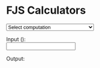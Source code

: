 # FJS Calculators

<select id="computations">
  <option value="">Select computation</option>
  <option value="comma">Compute FJS comma for prime</option>
  <option value="tofjs">Convert fraction into an FJS interval</option>
  <option value="fromfjs">Convert FJS interval into a fraction</option>
</select>

Input (<span id="input-name"></span>):<br />
<input type="text" id="input">

Output: <br />
<pre><code id="output"></code></pre>

<script>
  var loc = {
             prime: "a prime",
          fraction: "a fraction",
      intervalName: "interval name (like M3^5)",
     cantFactorize: "‘%1’ – not something I can factorize.",
        notANumber: "‘%1’ is not a number.",
       wrongFormat: "I don't understand the format.",
   wrongIntVariant: "Interval class ‘%1’ doesn't match variant ‘%2’.",
       wrongFactor: "2 nor 3 may not be factors of FJS modifiers.",
     noComputation: "No computation specified.",
           noInput: "No input given.",
          notPrime: "‘%1’ is not a prime number.",
    butPythagorean: "2 and 3 are Pythagorean octaves and fifths which don't need FJS modifiers.",
           notFrac: "Input is not a fraction (does not contain a slash symbol /).",
        notNatFrac: "Input must be a natural fraction.",
              div0: "Why would you divide by zero?"
  };
</script>
<script src="../assets/fjs.js"></script>
<script src="../assets/calc.js"></script>
